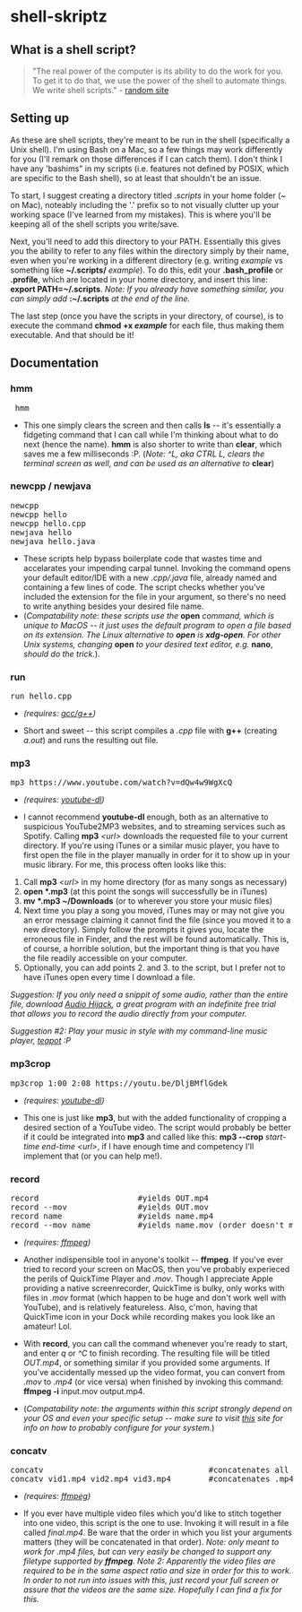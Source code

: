 # shell-skriptz
## What is a shell script?
> "The real power of the computer is its ability to do the work for you. To get it to do that, we use the power of the shell to automate things. We write shell scripts." - [random site](http://linuxcommand.org/lc3_writing_shell_scripts.php)

## Setting up
As these are shell scripts, they're meant to be run in the shell (specifically a Unix shell). I'm using Bash on a Mac, so a few things may work differently for you (I'll remark on those differences if I can catch them). I don't think I have any 'bashims" in my scripts (i.e. features not defined by POSIX, which are specific to the Bash shell), so at least that shouldn't be an issue. 

To start, I suggest creating a directory titled *.scripts* in your home folder (~ on Mac), noteably including the '.' prefix so to not visually clutter up your working space (I've learned from my mistakes). This is where you'll be keeping all of the shell scripts you write/save. 

Next, you'll need to add this directory to your PATH. Essentially this gives you the ability to refer to any files within the directory simply by their name, even when you're working in a different directory (e.g. writing *example* vs something like **~/.scripts/** *example*). To do this, edit your **.bash_profile** or **.profile**, which are located in your home directory, and insert this line:   **export PATH=~/.scripts**. *Note: If you already have something similar, you can simply add* **:~/.scripts** *at the end of the line.*

The last step (once you have the scripts in your directory, of course), is to execute the command **chmod +x *example*** for each file, thus making them executable. And that should be it!

## Documentation

### hmm
<pre> hmm </pre>
* This one simply clears the screen and then calls **ls** -- it's essentially a fidgeting command that I can call while I'm thinking about what to do next (hence the name). **hmm** is also shorter to write than **clear**, which saves me a few milliseconds :P. (*Note: ^L, aka CTRL L, clears the terminal screen as well, and can be used as an alternative to* **clear**)

### newcpp / newjava
<pre>newcpp
newcpp hello
newcpp hello.cpp
newjava hello
newjava hello.java</pre>
  
* These scripts help bypass boilerplate code that wastes time and accelarates your impending carpal tunnel. Invoking the command opens your default editor/IDE with a new *.cpp/.java* file, already named and containing a few lines of code. The script checks whether you've included the extension for the file in your argument, so there's no need to write anything besides your desired file name. 
* (*Compatability note: these scripts use the* **open** *command, which is unique to MacOS -- it just uses the default program to open a file based on its extension. The Linux alternative to **open** is **xdg-open**. For other Unix systems, changing* **open** *to your desired text editor, e.g.* **nano**, *should do the trick.*). 

### run
<pre>run hello.cpp</pre>
* *(requires: [gcc/g++](https://gcc.gnu.org/))*


* Short and sweet -- this script compiles a *.cpp* file with **g++** (creating *a.out*) and runs the resulting out file.

### mp3
<pre>mp3 https://www.youtube.com/watch?v=dQw4w9WgXcQ</pre>
* *(requires: [youtube-dl](https://github.com/ytdl-org/youtube-dl))*

* I cannot recommend **youtube-dl** enough, both as an alternative to suspicious YouTube2MP3 websites, and to streaming services such as Spotify. Calling **mp3** *\<url>* downloads the requested file to your current directory. If you're using iTunes or a similar music player, you have to first open the file in the player manually in order for it to show up in your music library. For me, this process often looks like this: 
 1. Call **mp3** *\<url>* in my home directory (for as many songs as necessary)
 2. **open \*.mp3** (at this point the songs will successfully be in iTunes)
 3. **mv \*.mp3 ~/Downloads** (or to wherever you store your music files)
 4. Next time you play a song you moved, iTunes may or may not give you an error message claiming it cannot find the file (since you moved it to a new directory). Simply follow the prompts it gives you, locate the erroneous file in Finder, and the rest will be found automatically. This is, of course, a horrible solution, but the important thing is that you have the file readily accessible on your computer.
 5. Optionally, you can add points 2. and 3. to the script, but I prefer not to have iTunes open every time I download a file.
 
 *Suggestion: If you only need a snippit of some audio, rather than the entire file, download [Audio Hijack](https://rogueamoeba.com/audiohijack/), a great program with an indefinite free trial that allows you to record the audio directly from your computer.*
 
 *Suggestion #2: Play your music in style with my command-line music player, [teapot](https://github.com/joshnatis/teapot) :P*
 
 ### mp3crop
 <pre>mp3crop 1:00 2:08 https://youtu.be/DljBMflGdek</pre>

* *(requires: [youtube-dl](https://github.com/ytdl-org/youtube-dl))*

* This one is just like **mp3**, but with the added functionality of cropping a desired section of a YouTube video. The script would probably be better if it could be integrated into **mp3** and called like this: **mp3 --crop** *start-time end-time \<url>*, if I have enough time and competency I'll implement that (or you can help me!).

### record
<pre>record                     #yields OUT.mp4
record --mov               #yields OUT.mov
record name                #yields name.mp4 
record --mov name          #yields name.mov (order doesn't matter)
</pre>
* *(requires: [ffmpeg](https://github.com/FFmpeg/FFmpeg))*

* Another indispensible tool in anyone's toolkit -- **ffmpeg**. If you've ever tried to record your screen on MacOS, then you've probably experieced the perils of QuickTime Player and *.mov*. Though I appreciate Apple providing a native screenrecorder, QuickTime is bulky, only works with files in *.mov* format (which happen to be huge and don't work well with YouTube), and is relatively featureless. Also, c'mon, having that QuickTime icon in your Dock while recording makes you look like an amateur! Lol. 

* With **record**, you can call the command whenever you're ready to start, and enter *q* or *^C* to finish recording. The resulting file will be titled *OUT.mp4*, or something similar if you provided some arguments. If you've accidentally messed up the video format, you can convert from *.mov* to *.mp4* (or vice versa) when finished by invoking this command: **ffmpeg -i** input.mov output.mp4.
* (*Compatability note: the arguments within this script strongly depend on your OS and even your specific setup -- make sure to visit [this](https://trac.ffmpeg.org/wiki/Capture/Desktop) site for info on how to probably configure for your system.*)

### concatv
<pre>concatv                                   #concatenates all .mp4 files in directory
concatv vid1.mp4 vid2.mp4 vid3.mp4        #concatenates .mp4 files listed as arguments
</pre>
* *(requires: [ffmpeg](https://github.com/FFmpeg/FFmpeg))*

* If you ever have multiple video files which you'd like to stitch together into one video, this script is the one to use. Invoking it will result in a file called *final.mp4*. Be ware that the order in which you list your arguments matters (they will be concatenated in that order). *Note: only meant to work for .mp4 files, but can very easily be changed to support any filetype supported by **ffmpeg**. Note 2: Apparently the video files are required to be in the same aspect ratio and size in order for this to work. In order to not run into issues with this, just record your full screen or assure that the videos are the same size. Hopefully I can find a fix for this.* 
